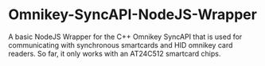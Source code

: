 # Omnikey-SyncAPI-NodeJS-Wrapper
A basic NodeJS Wrapper for the C++ Omnikey SyncAPI that is used for communicating with synchronous smartcards and HID omnikey card readers. So far, it only works with an AT24C512 smartcard chips.
